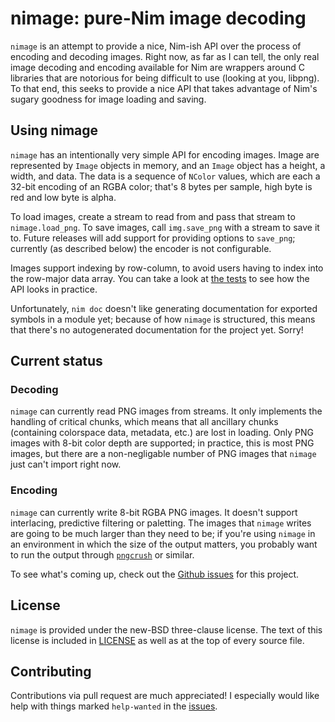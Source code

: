 nimage: pure-Nim image decoding
===

`nimage` is an attempt to provide a nice, Nim-ish API over the process of
encoding and decoding images. Right now, as far as I can tell, the only real
image decoding and encoding available for Nim are wrappers around C libraries
that are notorious for being difficult to use (looking at you, libpng). To that
end, this seeks to provide a nice API that takes advantage of Nim's sugary
goodness for image loading and saving.

Using nimage
---

`nimage` has an intentionally very simple API for encoding images. Image are
represented by `Image` objects in memory, and an `Image` object has a height, a
width, and data. The data is a sequence of `NColor` values, which are each a
32-bit encoding of an RGBA color; that's 8 bytes per sample, high byte is red
and low byte is alpha.

To load images, create a stream to read from and pass that stream to
`nimage.load_png`. To save images, call `img.save_png` with a stream to save it
to. Future releases will add support for providing options to `save_png`;
currently (as described below) the encoder is not configurable.

Images support indexing by row-column, to avoid users having to index into the
row-major data array. You can take a look at [the tests][3] to see how the
API looks in practice.

Unfortunately, `nim doc` doesn't like generating documentation for exported
symbols in a module yet; because of how `nimage` is structured, this means that
there's no autogenerated documentation for the project yet. Sorry!


Current status
---

### Decoding

`nimage` can currently read PNG images from streams. It only implements the
handling of critical chunks, which means that all ancillary chunks (containing
colorspace data, metadata, etc.) are lost in loading. Only PNG images with 8-bit
color depth are supported; in practice, this is most PNG images, but there are a
non-negligable number of PNG images that `nimage` just can't import right now.

### Encoding

`nimage` can currently write 8-bit RGBA PNG images. It doesn't support
interlacing, predictive filtering or paletting. The images that `nimage` writes
are going to be much larger than they need to be; if you're using `nimage` in an
environment in which the size of the output matters, you probably want to run
the output through [`pngcrush`][2] or similar.

To see what's coming up, check out the [Github issues][0] for this project.

License
---
`nimage` is provided under the new-BSD three-clause license. The text of this
license is included in [LICENSE][1] as well as at the top of every source
file.

Contributing
---
Contributions via pull request are much appreciated! I especially would like
help with things marked `help-wanted` in the [issues][0].

[0]: http://github.com/haldean/nimage/issues
[1]: https://github.com/haldean/nimage/blob/master/LICENSE
[2]: http://pmt.sourceforge.net/pngcrush/
[3]: https://github.com/haldean/nimage/blob/master/tests/simplesave.nim
